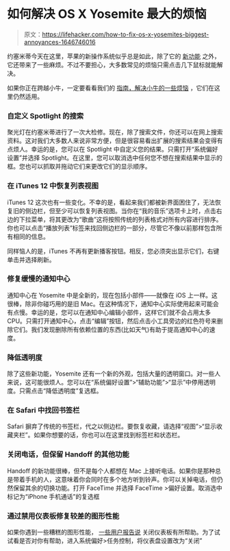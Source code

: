 # 如何解决 OS X Yosemite 最大的烦恼

> 原文：<https://lifehacker.com/how-to-fix-os-x-yosemites-biggest-annoyances-1646746016>

约塞米蒂今天在这里，苹果的新操作系统似乎总是如此，除了它的 [新功能](https://lifehacker.com/all-the-new-stuff-in-os-x-10-10-yosemite-1584870045) 之外，它还带来了一些麻烦。不过不要担心，大多数常见的烦恼只需点击几下鼠标就能解决。



如果你正在跨越小牛，一定要看看我们的 [指南，解决小牛的一些烦恼](https://lifehacker.com/how-to-fix-os-x-mavericks-biggest-annoyances-1450220339) ，它们在这里仍然适用。

### 自定义 Spotlight 的搜索

聚光灯在约塞米蒂进行了一次大检修。现在，除了搜索文件，你还可以在网上搜索资料。这对我们大多数人来说非常方便，但是很容易看出扩展的搜索结果会变得有点烦人。幸运的是，您可以在 Spotlight 中自定义您的结果。只需打开“系统偏好设置”并选择 Spotlight。在这里，您可以取消选中任何您不想在搜索结果中显示的框。您也可以抓取并拖动它们来更改它们的显示顺序。

### 在 iTunes 12 中恢复列表视图

iTunes 12 这次也有一些变化。不幸的是，看起来我们都被新界面困住了，无法恢复旧的侧边栏，但至少可以恢复列表视图。当你在“我的音乐”选项卡上时，点击右边的下拉菜单，将其更改为“歌曲”这将按照传统的列表格式对所有内容进行排序。你也可以点击“播放列表”标签来找回侧边栏的一部分，尽管它不像以前那样包含所有相同的信息。

同样恼人的是，iTunes 不再有更新播客按钮。相反，您必须突出显示它们，右键单击并选择刷新。

### 修复缓慢的通知中心

通知中心在 Yosemite 中是全新的，现在包括小部件——就像在 iOS 上一样。这很棒，除非你碰巧用的是旧 Mac。在这种情况下，通知中心实际使用起来可能会有点慢。幸运的是，您可以在通知中心编辑小部件，这样它们就不会占用太多 CPU。只需打开通知中心，点击“编辑”按钮，然后点击小工具旁边的红色符号来删除它们。我们发现删除所有依赖位置的东西(比如天气)有助于提高通知中心的速度。

### 降低透明度

除了这些新功能，Yosemite 还有一个新的外观，包括大量的透明窗口。对一些人来说，这可能很烦人。您可以在“系统偏好设置”>“辅助功能”>“显示”中停用透明度。只需点击“降低透明度”复选框。

### 在 Safari 中找回书签栏

Safari 摒弃了传统的书签栏，代之以侧边栏。要恢复收藏，请选择“视图”>“显示收藏夹栏”。如果你想要的话，你也可以在这里找到标签栏和状态栏。

### 关闭电话，但保留 Handoff 的其他功能

Handoff 的新功能很棒，但不是每个人都想在 Mac 上接听电话。如果你是那种总是带着手机的人，这意味着你会同时在多个地方听到铃声。你可以关掉电话，但仍然保留其余的切换功能。打开 FaceTime 并选择 FaceTime >偏好设置。取消选中标记为“iPhone 手机通话”的复选框

### **通过禁用仪表板**修复较差的图形性能

如果你遇到一些糟糕的图形性能， [一些用户报告说](http://forums.macrumors.com/showthread.php?t=1758094) 关闭仪表板有所帮助。为了试试看是否对你有帮助，进入系统偏好>任务控制，将仪表盘设置改为“关闭”